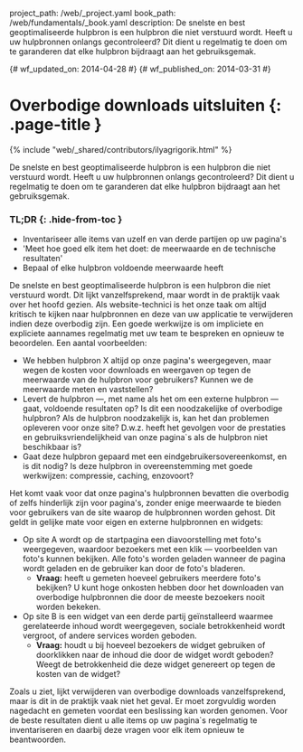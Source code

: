 project_path: /web/_project.yaml
book_path: /web/fundamentals/_book.yaml
description: De snelste en best geoptimaliseerde hulpbron is een hulpbron die niet verstuurd wordt. Heeft u uw hulpbronnen onlangs gecontroleerd? Dit dient u regelmatig te doen om te garanderen dat elke hulpbron bijdraagt aan het gebruiksgemak.

{# wf_updated_on: 2014-04-28 #}
{# wf_published_on: 2014-03-31 #}

# Overbodige downloads uitsluiten {: .page-title }

{% include "web/_shared/contributors/ilyagrigorik.html" %}



De snelste en best geoptimaliseerde hulpbron is een hulpbron die niet verstuurd wordt. Heeft u uw hulpbronnen onlangs gecontroleerd? Dit dient u regelmatig te doen om te garanderen dat elke hulpbron bijdraagt aan het gebruiksgemak.


### TL;DR {: .hide-from-toc }
- Inventariseer alle items van uzelf en van derde partijen op uw pagina's
- 'Meet hoe goed elk item het doet: de meerwaarde en de technische resultaten'
- Bepaal of elke hulpbron voldoende meerwaarde heeft


De snelste en best geoptimaliseerde hulpbron is een hulpbron die niet verstuurd wordt. Dit lijkt vanzelfsprekend, maar wordt in de praktijk vaak over het hoofd gezien. Als website-technici is het onze taak om altijd kritisch te kijken naar hulpbronnen en deze van uw applicatie te verwijderen indien deze overbodig zijn. Een goede werkwijze is om impliciete en expliciete aannames regelmatig met uw team te bespreken en opnieuw te beoordelen. Een aantal voorbeelden:

* We hebben hulpbron X altijd op onze pagina's weergegeven, maar wegen de kosten voor downloads en weergaven op tegen de meerwaarde van de hulpbron voor gebruikers? Kunnen we de meerwaarde meten en vaststellen?
* Levert de hulpbron &mdash;, met name als het om een externe hulpbron &mdash; gaat, voldoende resultaten op? Is dit een noodzakelijke of overbodige hulpbron? Als de hulpbron noodzakelijk is, kan het dan problemen opleveren voor onze site? D.w.z. heeft het gevolgen voor de prestaties en gebruiksvriendelijkheid van onze pagina`s als de hulpbron niet beschikbaar is?
* Gaat deze hulpbron gepaard met een eindgebruikersovereenkomst, en is dit nodig? Is deze hulpbron in overeenstemming met goede werkwijzen: compressie, caching, enzovoort?

Het komt vaak voor dat onze pagina's hulpbronnen bevatten die overbodig of zelfs hinderlijk zijn voor pagina's, zonder enige meerwaarde te bieden voor gebruikers van de site waarop de hulpbronnen worden gehost. Dit geldt in gelijke mate voor eigen en externe hulpbronnen en widgets:

* Op site A wordt op de startpagina een diavoorstelling met foto's weergegeven, waardoor bezoekers met een klik &mdash; voorbeelden van foto's kunnen bekijken. Alle foto's worden geladen wanneer de pagina wordt geladen en de gebruiker kan door de foto's bladeren.
    * **Vraag:** heeft u gemeten hoeveel gebruikers meerdere foto's bekijken? U kunt hoge onkosten hebben door het downloaden van overbodige hulpbronnen die door de meeste bezoekers nooit worden bekeken.
* Op site B is een widget van een derde partij geïnstalleerd waarmee gerelateerde inhoud wordt weergegeven, sociale betrokkenheid wordt vergroot, of andere services worden geboden.
    * **Vraag:** houdt u bij hoeveel bezoekers de widget gebruiken of doorklikken naar de inhoud die door de widget wordt geboden? Weegt de betrokkenheid die deze widget genereert op tegen de kosten van de widget?

Zoals u ziet, lijkt verwijderen van overbodige downloads vanzelfsprekend, maar is dit in de praktijk vaak niet het geval. Er moet zorgvuldig worden nagedacht en gemeten voordat een beslissing kan worden genomen. Voor de beste resultaten dient u alle items op uw pagina`s regelmatig te inventariseren en daarbij deze vragen voor elk item opnieuw te beantwoorden.



